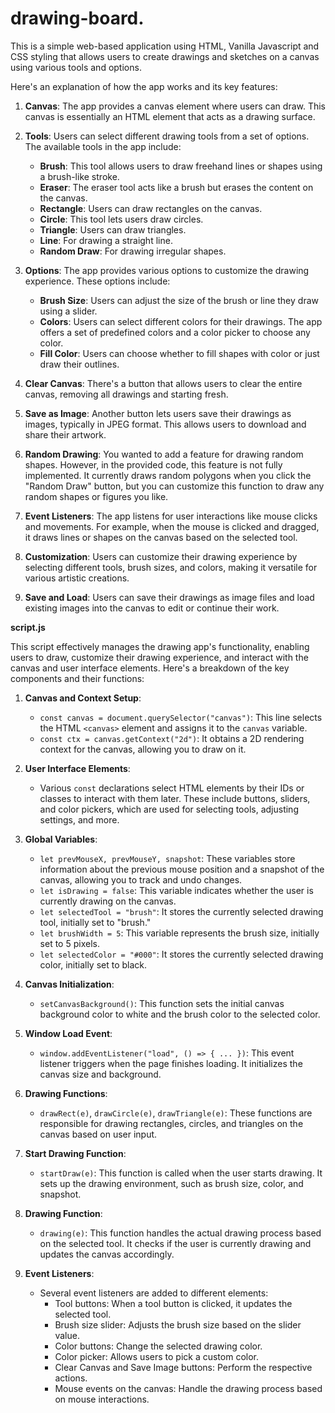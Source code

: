 # drawing-board.
This is a simple web-based application using HTML, Vanilla Javascript and CSS styling that allows users to create drawings and sketches on a canvas using various tools and options. 

Here's an explanation of how the app works and its key features:

1. **Canvas**: The app provides a canvas element where users can draw. This canvas is essentially an HTML element that acts as a drawing surface.

2. **Tools**: Users can select different drawing tools from a set of options. The available tools in the app include:
   - **Brush**: This tool allows users to draw freehand lines or shapes using a brush-like stroke.
   - **Eraser**: The eraser tool acts like a brush but erases the content on the canvas.
   - **Rectangle**: Users can draw rectangles on the canvas.
   - **Circle**: This tool lets users draw circles.
   - **Triangle**: Users can draw triangles.
   - **Line**: For drawing a straight line.
   - **Random Draw**: For drawing irregular shapes.

3. **Options**: The app provides various options to customize the drawing experience. These options include:
   - **Brush Size**: Users can adjust the size of the brush or line they draw using a slider.
   - **Colors**: Users can select different colors for their drawings. The app offers a set of predefined colors and a color picker to choose any color.
   - **Fill Color**: Users can choose whether to fill shapes with color or just draw their outlines.

4. **Clear Canvas**: There's a button that allows users to clear the entire canvas, removing all drawings and starting fresh.

5. **Save as Image**: Another button lets users save their drawings as images, typically in JPEG format. This allows users to download and share their artwork.

6. **Random Drawing**: You wanted to add a feature for drawing random shapes. However, in the provided code, this feature is not fully implemented. It currently draws random polygons when you click the "Random Draw" button, but you can customize this function to draw any random shapes or figures you like.

7. **Event Listeners**: The app listens for user interactions like mouse clicks and movements. For example, when the mouse is clicked and dragged, it draws lines or shapes on the canvas based on the selected tool.

8. **Customization**: Users can customize their drawing experience by selecting different tools, brush sizes, and colors, making it versatile for various artistic creations.

9. **Save and Load**: Users can save their drawings as image files and load existing images into the canvas to edit or continue their work.

**script.js**

This script effectively manages the drawing app's functionality, enabling users to draw, customize their drawing experience, and interact with the canvas and user interface elements. Here's a breakdown of the key components and their functions:

1. **Canvas and Context Setup**:
   - `const canvas = document.querySelector("canvas")`: This line selects the HTML `<canvas>` element and assigns it to the `canvas` variable.
   - `const ctx = canvas.getContext("2d")`: It obtains a 2D rendering context for the canvas, allowing you to draw on it.

2. **User Interface Elements**:
   - Various `const` declarations select HTML elements by their IDs or classes to interact with them later. These include buttons, sliders, and color pickers, which are used for selecting tools, adjusting settings, and more.

3. **Global Variables**:
   - `let prevMouseX, prevMouseY, snapshot`: These variables store information about the previous mouse position and a snapshot of the canvas, allowing you to track and undo changes.
   - `let isDrawing = false`: This variable indicates whether the user is currently drawing on the canvas.
   - `let selectedTool = "brush"`: It stores the currently selected drawing tool, initially set to "brush."
   - `let brushWidth = 5`: This variable represents the brush size, initially set to 5 pixels.
   - `let selectedColor = "#000"`: It stores the currently selected drawing color, initially set to black.

4. **Canvas Initialization**:
   - `setCanvasBackground()`: This function sets the initial canvas background color to white and the brush color to the selected color.

5. **Window Load Event**:
   - `window.addEventListener("load", () => { ... })`: This event listener triggers when the page finishes loading. It initializes the canvas size and background.

6. **Drawing Functions**:
   - `drawRect(e)`, `drawCircle(e)`, `drawTriangle(e)`: These functions are responsible for drawing rectangles, circles, and triangles on the canvas based on user input.

7. **Start Drawing Function**:
   - `startDraw(e)`: This function is called when the user starts drawing. It sets up the drawing environment, such as brush size, color, and snapshot.

8. **Drawing Function**:
   - `drawing(e)`: This function handles the actual drawing process based on the selected tool. It checks if the user is currently drawing and updates the canvas accordingly.

9. **Event Listeners**:
   - Several event listeners are added to different elements:
     - Tool buttons: When a tool button is clicked, it updates the selected tool.
     - Brush size slider: Adjusts the brush size based on the slider value.
     - Color buttons: Change the selected drawing color.
     - Color picker: Allows users to pick a custom color.
     - Clear Canvas and Save Image buttons: Perform the respective actions.
     - Mouse events on the canvas: Handle the drawing process based on mouse interactions.

